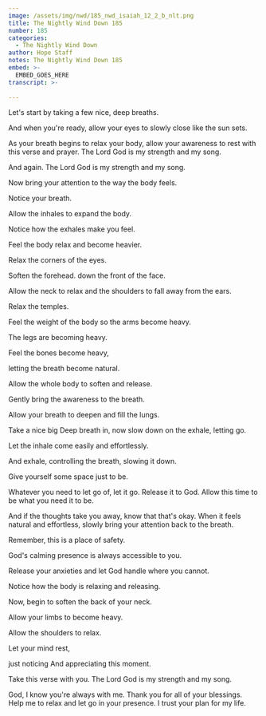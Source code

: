 ```yaml
---
image: /assets/img/nwd/185_nwd_isaiah_12_2_b_nlt.png
title: The Nightly Wind Down 185
number: 185
categories:
  - The Nightly Wind Down
author: Hope Staff
notes: The Nightly Wind Down 185
embed: >-
  EMBED_GOES_HERE
transcript: >-
  
---
```

Let's start by taking a few nice, deep breaths.

And when you're ready, allow your eyes to slowly close like the sun sets.

As your breath begins to relax your body, allow your awareness to rest with this verse and prayer. The Lord God is my strength and my song.

And again. The Lord God is my strength and my song.

Now bring your attention to the way the body feels.

Notice your breath.

Allow the inhales to expand the body.

Notice how the exhales make you feel.

Feel the body relax and become heavier.

Relax the corners of the eyes.

Soften the forehead. down the front of the face.

Allow the neck to relax and the shoulders to fall away from the ears.

Relax the temples.

Feel the weight of the body so the arms become heavy.

The legs are becoming heavy.

Feel the bones become heavy,

letting the breath become natural.

Allow the whole body to soften and release.

Gently bring the awareness to the breath.

Allow your breath to deepen and fill the lungs.

Take a nice big Deep breath in, now slow down on the exhale, letting go.

Let the inhale come easily and effortlessly.

And exhale, controlling the breath, slowing it down.

Give yourself some space just to be.

Whatever you need to let go of, let it go. Release it to God. Allow this time to be what you need it to be.

And if the thoughts take you away, know that that's okay. When it feels natural and effortless, slowly bring your attention back to the breath.

Remember, this is a place of safety.

God's calming presence is always accessible to you.

Release your anxieties and let God handle where you cannot.

Notice how the body is relaxing and releasing.

Now, begin to soften the back of your neck.

Allow your limbs to become heavy.

Allow the shoulders to relax.

Let your mind rest,

just noticing And appreciating this moment.

Take this verse with you. The Lord God is my strength and my song.

God, I know you're always with me. Thank you for all of your blessings. Help me to relax and let go in your presence. I trust your plan for my life.

